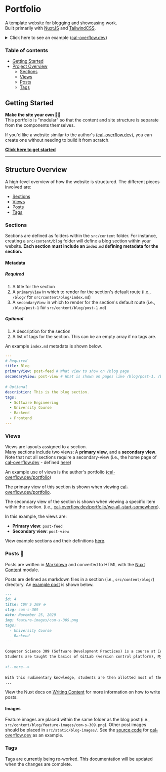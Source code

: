 # Portfolio

A template website for blogging and showcasing work. \
Built primarily with [NuxtJS](https://nuxtjs.org/) and [TailwindCSS](https://tailwindcss.com/).

<details>

<summary>Click here to see an example (<a href="http://www.cal-overflow.dev">cal-overflow.dev</a>)</summary>

View the source code for the website [here](https://github.com/cal-overflow/site)
#### Light mode
[![Picture of home screen (light mode)](template/assets/preview-home-page-light.png)](http://www.cal-overflow.dev)

#### Dark mode
[![Picture of home screen (dark mode)](template/assets/preview-home-page-dark.png)](http://www.cal-overflow.dev)

</details>

<!-- Table of contents -->
### Table of contents
- [Getting Started](#make-the-site-your-own-)
- [Project Overview](#project-overview)
  - [Sections](#sections)
  - [Views](#views)
  - [Posts](#posts-)
  - [Tags](#tags)
<!--
- [Running locally](#running-locally) 
  - [Environment setup](#environment-setup)
  - [Environment variables](#environment-variables)
  - [Run or generate the website](#run-or-generate-the-website)
  - [Testing](#testing-)
-->

## Getting Started
**Make the site your own 👨‍💻** \
This portfolio is "modular" so that the content and site structure is separate from the components themselves.

If you'd like a website similar to the author's ([cal-overflow.dev](http://www.cal-overflow.dev)), you can create one without needing to build it from scratch. 

**[Click here to get started](./getting-started.md)**

---

## Structure Overview
A high-level overview of how the website is structured. The different pieces involved are:
- [Sections](#sections)
- [Views](#views)
- [Posts](#posts)
- [Tags](#tags)

### Sections
Sections are defined as folders within the `src/content` folder. For instance, creating a `src/content/blog` folder will define a blog section within your website. **Each section must include an `index.md` defining metadata for the section.**

#### Metadata
##### Required
1. A title for the section
1. A `primaryView` in which to render for the section's default route (i.e., `/blog/` for `src/content/blog/index.md`)
1. A `secondaryView` in which to render for the section's default route (i.e., `/blog/post-1` for `src/content/blog/post-1.md`)


##### Optional
1. A description for the section
1. A list of tags for the section. This can be an empty array if no tags are.


An example `index.md` metadata is shown below.
```yml
---
# Required
title: Blog
primaryView: post-feed # What view to show on /blog page
secondaryView: post-view # What is shown on pages like /blog/post-1, /blog/post-2, etc.

# Optional
description: This is the blog section.
tags:
  - Software Engineering
  - University Course
  - Backend
  - Frontend
---
```

### Views
Views are layouts assigned to a section. \
Many sections include two views: A **primary view**, and a **secondary view**. Note that not all sections require a secondary-view (i.e., the home page of [cal-overflow.dev](https://cal-overflow.dev) - defined [here](https://github.com/cal-overflow/site/blob/a790b98d32ce3fa3087e75f878ee6b9002d6e300/src/content/home/index.md?plain=1#L3-L4))

An example use of views is the author's portfolio ([cal-overflow.dev/portfolio](https://cal-overflow.dev/portfolio))

The primary view of this section is shown when viewing [cal-overflow.dev/portfolio](https://cal-overflow.dev/portfolio).

The secondary view of the section is shown when viewing a specific item within the section. (i.e., [cal-overflow.dev/portfolio/we-all-start-somewhere](https://cal-overflow.dev/portfolio/we-all-start-somewhere)).

In this example, the views are:
- **Primary view**: `post-feed`
- **Secondary view**: `post-view` 


View example sections and their definitions [here](https://github.com/cal-overflow/site/tree/main/src/content).

### Posts 📝
Posts are written in [Markdown](https://www.markdownguide.org/) and converted to HTML with the [Nuxt Content](https://content.nuxtjs.org/) module.

Posts are defined as markdown files in a section (i.e., `src/content/blog/`) directory. An [example post](http://www.cal-overflow.dev/blog/com-s-309) is shown below.

```md
---
id: 4
title: COM S 309 ☕️
slug: com-s-309
date: November 25, 2020
img: feature-images/com-s-309.png
tags:
  - University Course
  - Backend
---

Computer Science 309 (Software Development Practices) is a course at Iowa State University that provides most students with their first software development-project experience.
Students are taught the basics of GitLab (version control platform), MySQL databases, Android Studio, and Spring Boot.

<!--more-->

With this rudimentary knowledge, students are then allotted most of the semester to work on their group project.
...
```

View the Nuxt docs on [Writing Content](https://content.nuxtjs.org/writing) for more information on how to write posts.

#### Images
Feature images are placed within the same folder as the blog post (i.e., `src/content/blog/feature-images/com-s-309.png`). Other post images should be placed in `src/static/blog-images/`. See the [source code](https://github.com/cal-overflow/site) for [cal-overflow.dev](https://cal-overflow.dev) as an example.

### Tags
Tags are currently being re-worked. This documentation will be updated when the changes are complete.
<!--Post tags allow you to group posts within the same section together based on similarities such as topic. Post tags are defined in the sections `index.md` file.

Refer to the [sections](#sections) documentation above for more information on defining tags within a section.
-->


